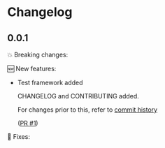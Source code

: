 # Changelog

## 0.0.1

💥 Breaking changes:

🆕 New features:

- Test framework added

  CHANGELOG and CONTRIBUTING added.

  For changes prior to this, refer to [commit history](https://github.com/srb3/terraform-libvirt-domain/commits/main)

  ([PR #1](https://github.com/srb3/terraform-libvirt-domain/pull/1))

🔧 Fixes:
